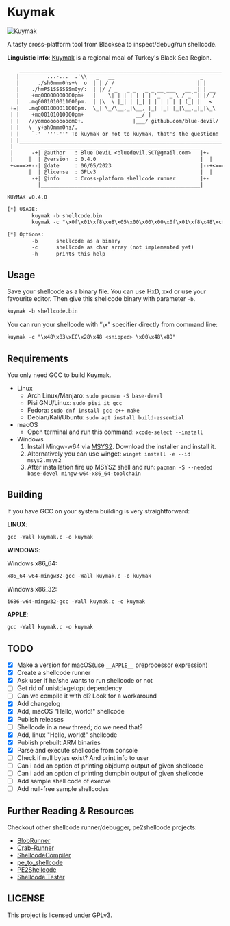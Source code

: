# Kuymak

![Kuymak](art/banner_kuymak_eng.png)

A tasty cross-platform tool from Blacksea to inspect/debug/run shellcode.

**Linguistic info**: [Kuymak][web-wiki-kuymak] is a regional meal of Turkey's
Black Sea Region.

```txt
    __________________________________________________________________
   |         ...-...  .'\\   _   __                            _      |
   |      ./sh0mmm0hs+\  o  | | / /                           | |     |
   |    ./hmPS1SSSSSSm0y/:  | |/ / _   _ _   _ _ __ ___   __ _| | __  |
   |    +mq00000000000pm+   |    \| | | | | | | '_ ` _ \ / _` | |/ /  |
   |   .mq0001010011000pm.  | |\  \ |_| | |_| | | | | | | (_| |   <   |
 +=|   .mq0001000011000pm.  \_| \_/\__,_|\__, |_| |_| |_|\__,_|_|\_\  |=+
 | |    +mq00101010000pm+                 __/ |                       | |
 | |   //yomooooooooom0+.                |___/ github.com/blue-devil/ | |
 | |   \  y+sh0mmm0hs/.                                               | |
 | |    `-'  '''-''' To kuymak or not to kuymak, that's the question! | |
 | |__________________________________________________________________| |
 |         ____________________________________________________         |
 |      -+| @author   : Blue DeviL <bluedevil.SCT@gmail.com>   |+-      |
 |     |  | @version  : 0.4.0                                  |  |     |
 +<===>+--| @date     : 06/05/2023                             |--+<===>+
       |  | @license  : GPLv3                                  |  |
        -+| @info     : Cross-platform shellcode runner        |+-
          |____________________________________________________|

KUYMAK v0.4.0

[*] USAGE:
        kuymak -b shellcode.bin
        kuymak -c "\x0f\x01\xf8\xe8\x05\x00\x00\x00\x0f\x01\xf8\x48\xcf"

[*] Options:
        -b      shellcode as a binary
        -c      shellcode as char array (not implemented yet)
        -h      prints this help
```

## Usage

Save your shellcode as a binary file. You can use HxD, xxd or use your
favourite editor. Then give this shellcode binary with parameter `-b`.

```txt
kuymak -b shellcode.bin
```

You can run your shellcode with "\x" specifier directly from command line:

```txt
kuymak -c "\x48\x83\xEC\x28\x48 <snipped> \x00\x48\x8D"
```

## Requirements

You only need GCC to build Kuymak.

* Linux
  * Arch Linux/Manjaro: `sudo pacman -S base-devel`
  * Pisi GNU/Linux: `sudo pisi it gcc`
  * Fedora: `sudo dnf install gcc-c++ make`
  * Debian/Kali/Ubuntu: `sudo apt install build-essential`
* macOS
  * Open terminal and run this command: `xcode-select --install`
* Windows
  1. Install Mingw-w64 via [MSYS2][web-msys2]. Download the installer and
     install it.
  2. Alternatively you can use winget: `winget install -e --id msys2.msys2`
  3. After installation fire up MSYS2 shell and run:
     `pacman -S --needed base-devel mingw-w64-x86_64-toolchain`

## Building

If you have GCC on your system building is very straightforward:

**LINUX**:

```txt
gcc -Wall kuymak.c -o kuymak
```

**WINDOWS**:

Windows x86_64:

```txt
x86_64-w64-mingw32-gcc -Wall kuymak.c -o kuymak
```

Windows x86_32:

```txt
i686-w64-mingw32-gcc -Wall kuymak.c -o kuymak
```

**APPLE**:

```txt
gcc -Wall kuymak.c -o kuymak
```

## TODO

* [x] Make a version for macOS(use `__APPLE__` preprocessor expression)
* [x] Create a shellcode runner
* [x] Ask user if he/she wants to run shellcode or not
* [ ] Get rid of unistd+getopt dependency
* [ ] Can we compile it with cl? Look for a workaround
* [x] Add changelog
* [x] Add, macOS "Hello, world!" shellcode
* [x] Publish releases
* [ ] Shellcode in a new thread; do we need that?
* [x] Add, linux "Hello, world!" shellcode
* [x] Publish prebuilt ARM binaries
* [x] Parse and execute shellcode from console
* [ ] Check if null bytes exist? And print info to user
* [ ] Can i add an option of printing objdump output of given shellcode
* [ ] Can i add an option of printing dumpbin output of given shellcode
* [ ] Add sample shell code of execve
* [ ] Add null-free sample shellcodes

## Further Reading & Resources

Checkout other shellcode runner/debugger, pe2shellcode projects:

* [BlobRunner][web-github-blobrunner]
* [Crab-Runner][web-github-crabrunner]
* [ShellcodeCompiler][web-github-sccompiler]
* [pe_to_shellcode][web-github-pe_to_sc]
* [PE2Shellcode][web-github-pe2sc]
* [Shellcode Tester][web-github-sctester]

## LICENSE

This project is licensed under GPLv3.

[web-github-blobrunner]: https://github.com/OALabs/BlobRunner
[web-github-crabrunner]: https://github.com/cdong1012/Crab-Runner
[web-github-sccompiler]: https://github.com/NytroRST/ShellcodeCompiler
[web-github-pe_to_sc]: https://github.com/hasherezade/pe_to_shellcode
[web-github-pe2sc]: https://github.com/d35ha/PE2Shellcode
[web-github-sctester]: https://github.com/tophertimzen/shellcodeTester
[web-msys2]: https://www.msys2.org/
[web-wiki-kuymak]: https://en.wikipedia.org/wiki/Kuymak
